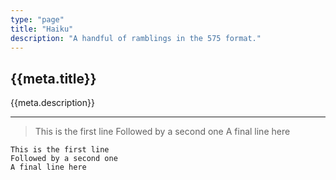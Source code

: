 ```yaml
---
type: "page"
title: "Haiku"
description: "A handful of ramblings in the 575 format."
---
```


## {{meta.title}}

{{meta.description}}

---

> This is the first line
> Followed by a second one
> A final line here

```
This is the first line
Followed by a second one
A final line here
```
